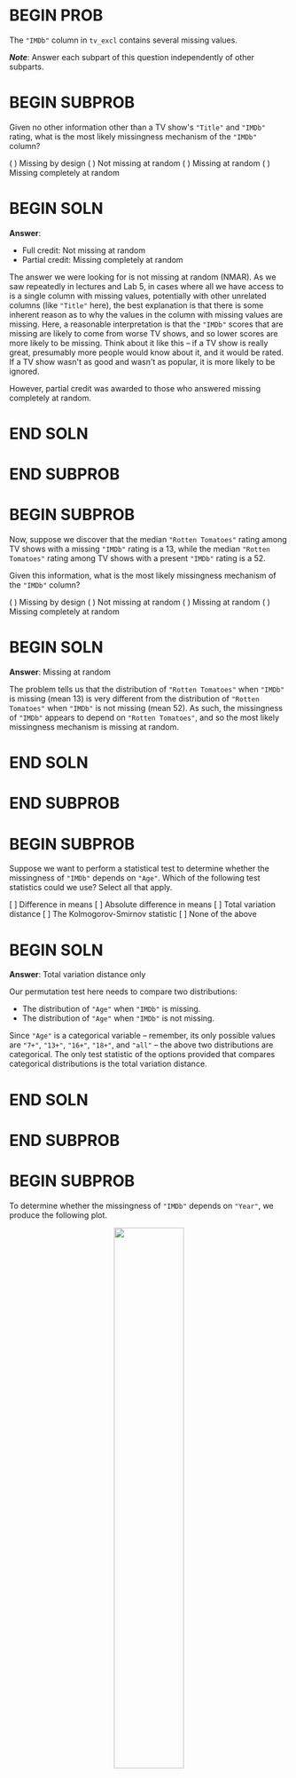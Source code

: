 # BEGIN PROB

The `"IMDb"` column in `tv_excl` contains several missing values.

***Note***: Answer each subpart of this question independently of other
subparts.

# BEGIN SUBPROB

Given no other information other than a TV show's `"Title"` and `"IMDb"`
rating, what is the most likely missingness mechanism of the `"IMDb"`
column?

( ) Missing by design 
( ) Not missing at random 
( ) Missing at random
( ) Missing completely at random

# BEGIN SOLN

**Answer**:

- Full credit: Not missing at random
- Partial credit: Missing completely at random

The answer we were looking for is not missing at random (NMAR). As we saw repeatedly in lectures and Lab 5, in cases where all we have access to is a single column with missing values, potentially with other unrelated columns (like `"Title"` here), the best explanation is that there is some inherent reason as to why the values in the column with missing values are missing. Here, a reasonable interpretation is that the `"IMDb"` scores that are missing are likely to come from worse TV shows, and so lower scores are more likely to be missing. Think about it like this – if a TV show is really great, presumably more people would know about it, and it would be rated. If a TV show wasn't as good and wasn't as popular, it is more likely to be ignored.

However, partial credit was awarded to those who answered missing completely at random.

# END SOLN

# END SUBPROB

# BEGIN SUBPROB

Now, suppose we discover that the median `"Rotten Tomatoes"` rating
among TV shows with a missing `"IMDb"` rating is a 13, while the median
`"Rotten Tomatoes"` rating among TV shows with a present `"IMDb"` rating
is a 52.

Given this information, what is the most likely missingness mechanism of
the `"IMDb"` column?

( ) Missing by design 
( ) Not missing at random 
( ) Missing at random
( ) Missing completely at random

# BEGIN SOLN

**Answer**: Missing at random

The problem tells us that the distribution of `"Rotten Tomatoes"` when `"IMDb"` is missing (mean 13) is very different from the distribution of `"Rotten Tomatoes"` when `"IMDb"` is not missing (mean 52). As such, the missingness of `"IMDb"` appears to depend on `"Rotten Tomatoes"`, and so the most likely missingness mechanism is missing at random.

# END SOLN

# END SUBPROB

# BEGIN SUBPROB

Suppose we want to perform a statistical test to determine whether the
missingness of `"IMDb"` depends on `"Age"`. Which of the following test
statistics could we use? Select all that apply.

[ ] Difference in means
[ ] Absolute difference in means
[ ] Total variation distance
[ ] The Kolmogorov-Smirnov statistic
[ ] None of the above

# BEGIN SOLN

**Answer**: Total variation distance only

Our permutation test here needs to compare two distributions:

- The distribution of `"Age"` when `"IMDb"` is missing.
- The distribution of `"Age"` when `"IMDb"` is not missing.

Since `"Age"` is a categorical variable – remember, its only possible values are `"7+"`, `"13+"`, `"16+"`, `"18+"`, and `"all"` – the above two distributions are categorical. The only test statistic of the options provided that compares categorical distributions is the total variation distance.

# END SOLN

# END SUBPROB

# BEGIN SUBPROB

To determine whether the missingness of `"IMDb"` depends on `"Year"`, we
produce the following plot.

<center><img src='../assets/images/wi23-midterm/year-imdb.png' width=50%></center>

Suppose we want to perform a statistical test to determine whether the
two distributions above come from the same population distribution.
Which test statistic is most likely to yield a significant result?

( ) Difference in means
( ) Absolute difference in means
( ) Total variation distance
( ) The Kolmogorov-Smirnov statistic

# BEGIN SOLN

**Answer**: The Kolmogorov-Smirnov statistic

First, note that the two distributions are quantitative, which means the TVD can't be used here (the TVD only measures the difference between two categorical distributions).

To decide between the remaining options, note that the two distributions visualized appear to have the same mean, but different shapes. The Kolmogorov-Smirnov statistic is designed to detect differences in the shapes of distributions with the same center, and as such, it is the most likely to yield a significant result here. The others may not; since the means of the two distributions are very similar, the observed difference in means will be close to 0, which is a typical value under the null.

# END SOLN

# END SUBPROB

# BEGIN SUBPROB

To determine whether the missingness of `"IMDb"` depends on `"Service"`,
we produce the following plot.

<center><img src='../assets/images/wi23-midterm/service-imdb.png' width=50%></center>

We'd like to fill in missing `"IMDb"` values in the fastest, most
efficient way possible, such that the mean of the imputed `"IMDb"`
column is as close to the true mean of the `"IMDb"` column in nature as
possible. Which imputation technique should we use?

( ) Unconditional mean imputation 
( ) Mean imputation, conditional on `"Service"`
( ) Unconditional probabilistic imputation
( ) Probabilistic imputation, conditional on `"Service"`

# BEGIN SOLN

Since the missingness of `"IMDb"` appears to depend on `"Service"`, in order to accurately estimate the true mean of the `"IMDb"` column, we must impute conditionally on `"Service"`, otherwise the imputed mean will be biased.

To decide between conditional mean imputation and conditional probabilistic imputation, note that we were asked to find the **fasted, most efficient** technique possible, such that the imputed mean is close to the true mean. Conditional mean imputation is more efficient than conditional probabilistic imputation, as probabilistic imputation requires sampling. While mean imputation shrinks the variance of the imputed distribution relative to the true distribution, we weren't asked to preserve the variance of the true distribution, so conditional mean imputation is the right choice.

# END SOLN

# END SUBPROB

# END PROB